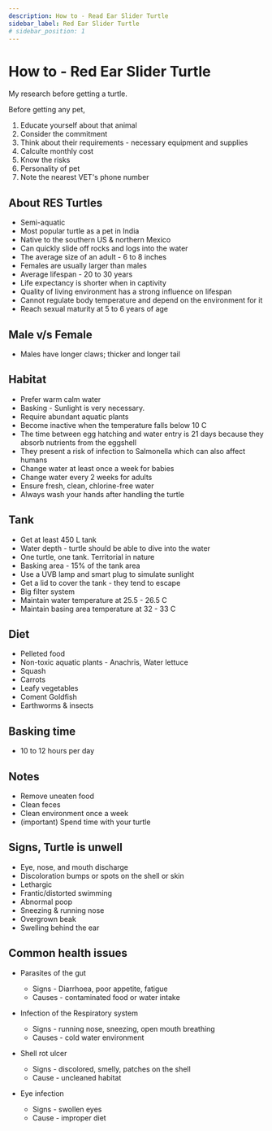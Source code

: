 ```yaml
---
description: How to - Read Ear Slider Turtle
sidebar_label: Red Ear Slider Turtle
# sidebar_position: 1
---
```


# How to - Red Ear Slider Turtle

My research before getting a turtle.

Before getting any pet,

1. Educate yourself about that animal
2. Consider the commitment
3. Think about their requirements - necessary equipment and supplies
4. Calculte monthly cost
5. Know the risks
6. Personality of pet
7. Note the nearest VET's phone number

## About RES Turtles

- Semi-aquatic
- Most popular turtle as a pet in India
- Native to the southern US & northern Mexico
- Can quickly slide off rocks and logs into the water
- The average size of an adult - 6 to 8 inches
- Females are usually larger than males
- Average lifespan - 20 to 30 years
- Life expectancy is shorter when in captivity
- Quality of living environment has a strong influence on lifespan
- Cannot regulate body temperature and depend on the environment for it
- Reach sexual maturity at 5 to 6 years of age

## Male v/s Female

- Males have longer claws; thicker and longer tail

## Habitat

- Prefer warm calm water
- Basking - Sunlight is very necessary.
- Require abundant aquatic plants
- Become inactive when the temperature falls below 10 C
- The time between egg hatching and water entry is 21 days because they absorb nutrients from the eggshell
- They present a risk of infection to Salmonella which can also affect humans
- Change water at least once a week for babies
- Change water every 2 weeks for adults
- Ensure fresh, clean, chlorine-free water
- Always wash your hands after handling the turtle

## Tank

- Get at least 450 L tank
- Water depth - turtle should be able to dive into the water
- One turtle, one tank. Territorial in nature
- Basking area - 15% of the tank area
- Use a UVB lamp and smart plug to simulate sunlight
- Get a lid to cover the tank - they tend to escape
- Big filter system
- Maintain water temperature at 25.5 - 26.5 C
- Maintain basing area temperature at 32 - 33 C

## Diet

- Pelleted food
- Non-toxic aquatic plants - Anachris, Water lettuce
- Squash
- Carrots
- Leafy vegetables
- Coment Goldfish
- Earthworms & insects

## Basking time

- 10 to 12 hours per day

## Notes

- Remove uneaten food
- Clean feces
- Clean environment once a week
- (important) Spend time with your turtle

## Signs, Turtle is unwell

- Eye, nose, and mouth discharge
- Discoloration bumps or spots on the shell or skin
- Lethargic
- Frantic/distorted swimming
- Abnormal poop
- Sneezing & running nose
- Overgrown beak
- Swelling behind the ear

## Common health issues

- Parasites of the gut
  - Signs - Diarrhoea, poor appetite, fatigue
  - Causes - contaminated food or water intake
- Infection of the Respiratory system

  - Signs - running nose, sneezing, open mouth breathing
  - Causes - cold water environment

- Shell rot ulcer

  - Signs - discolored, smelly, patches on the shell
  - Cause - uncleaned habitat

- Eye infection
  - Signs - swollen eyes
  - Cause - improper diet

